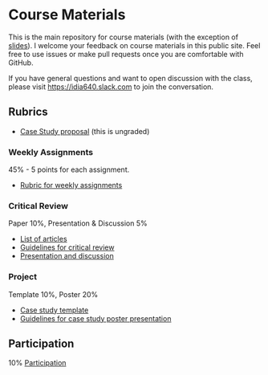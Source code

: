 # Course Materials

This is the main repository for course materials (with the exception of [slides](https://github.com/idia640/slides)). I welcome your feedback on course materials in this public site. Feel free to use issues or make pull requests once you are comfortable with GitHub.

If you have general questions and want to open discussion with the class, please visit https://idia640.slack.com to join the conversation.

## Rubrics

- [Case Study proposal](https://github.com/idia640/course-materials/blob/master/case-study-proposal.md) (this is ungraded)

### Weekly Assignments
45% - 5 points for each assignment.

- [Rubric for weekly assignments](https://github.com/idia640/course-materials/blob/master/weekly-rubric.md)

### Critical Review
Paper 10%, Presentation & Discussion 5%
- [List of articles](schedule-presentations-Spring2019.md)
- [Guidelines for critical review](https://github.com/idia640/course-materials/blob/master/guidelines-critical-review.md)
- [Presentation and  discussion](https://github.com/idia640/course-materials/blob/master/presentation-critical-review.md)

### Project
Template 10%, Poster 20%
- [Case study template](case-study-template.md)
- [Guidelines for case study poster presentation](https://github.com/idia640/course-materials/blob/master/guidelines-case-study.md)

## Participation
10%
[Participation](https://github.com/idia640/course-materials/blob/master/participation.md)
